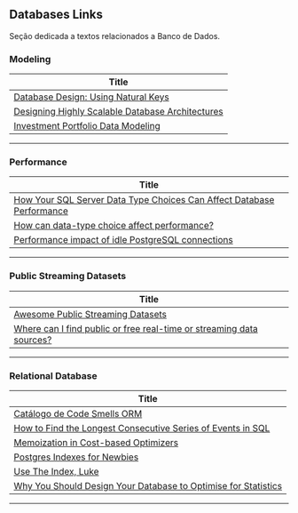 ## Databases Links

Seção dedicada a textos relacionados a Banco de Dados.

### Modeling
| **Title**  |
|---|
|[Database Design: Using Natural Keys]|
|[Designing Highly Scalable Database Architectures]|
|[Investment Portfolio Data Modeling]|
------------

### Performance
| **Title** |
|---|
|[How Your SQL Server Data Type Choices Can Affect Database Performance]|
|[How can data-type choice affect performance?]|
|[Performance impact of idle PostgreSQL connections]|
-------------

### Public Streaming Datasets

| **Title**  |
|---|
|[Awesome Public Streaming Datasets]|
|[Where can I find public or free real-time or streaming data sources?]|
------------

### Relational Database

| **Title**  |
|---|
|[Catálogo de Code Smells ORM]|
|[How to Find the Longest Consecutive Series of Events in SQL]|
|[Memoization in Cost-based Optimizers]|
|[Postgres Indexes for Newbies]|
|[Use The Index, Luke]|
|[Why You Should Design Your Database to Optimise for Statistics]|
------------



[coment]: # (Modeling)
[Database Design: Using Natural Keys]: <https://www.endpointdev.com/blog/2021/03/database-design-using-natural-keys/>
[Designing Highly Scalable Database Architectures]: <https://www.red-gate.com/simple-talk/databases/sql-server/performance-sql-server/designing-highly-scalable-database-architectures/>
[Investment Portfolio Data Modeling]: <https://www.datastax.com/learn/data-modeling-by-example/investment-data-model#conceptual>



[coment]: # (Performance)
[How to Find the Longest Consecutive Series of Events in SQL
]: <https://blog.jooq.org/how-to-find-the-longest-consecutive-series-of-events-in-sql/>
[How can data-type choice affect performance?]: <https://www.sqlskills.com/blogs/paul/how-can-data-type-choice-affect-performance/>
[Performance impact of idle PostgreSQL connections]: <https://aws.amazon.com/blogs/database/performance-impact-of-idle-postgresql-connections/>



[comment]: # (Public Streaming Datasets)
[Awesome Public Streaming Datasets]: <https://github.com/ColinEberhardt/awesome-public-streaming-datasets>
[Where can I find public or free real-time or streaming data sources?]: <https://www.quora.com/Where-can-I-find-public-or-free-real-time-or-streaming-data-sources>



[comment]: # (Relational Database)
[Catálogo de Code Smells ORM]: <https://github.com/spgroup/ORM-Smells-Catalog>
[How Your SQL Server Data Type Choices Can Affect Database Performance]: <https://www.sentryone.com/white-papers/data-type-choice-affects-database-performance>
[Memoization in Cost-based Optimizers]: <https://www.querifylabs.com/blog/memoization-in-cost-based-optimizers>
[Postgres Indexes for Newbies]: <https://blog.crunchydata.com/blog/postgres-indexes-for-newbies>
[Use The Index, Luke]:<https://use-the-index-luke.com/>
[Why You Should Design Your Database to Optimise for Statistics]: <https://blog.jooq.org/why-you-should-design-your-database-to-optimise-for-statistics/>